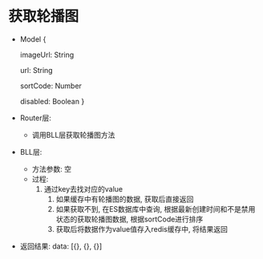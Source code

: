 <!-- 作者：张雨生 -->
<!-- 日期：2019.12.08 -->

# 获取轮播图

- Model
  {
    <!-- 轮播图片地址 -->
    imageUrl: String
    <!-- 轮播链接地址 -->
    url: String
    <!-- 轮播图排序code default: 0 -->
    sortCode: Number
    <!-- 是否禁用 default: true -->
    disabled: Boolean
  }

- Router层:
  - 调用BLL层获取轮播图方法

- BLL层:
  - 方法参数: 空
  - 过程:
    1. 通过key去找对应的value
       1. 如果缓存中有轮播图的数据, 获取后直接返回
       2. 如果获取不到, 在ES数据库中查询, 根据最新创建时间和不是禁用状态的获取轮播图数据, 根据sortCode进行排序
       3. 获取后将数据作为value值存入redis缓存中, 将结果返回

- 返回结果: data: [{}, {}, {}]
